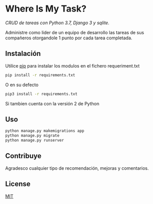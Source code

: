 # Where Is My Task?

*CRUD de tareas con Python 3.7, Django 3 y sqlite.*

Administre como lider de un equipo de desarrollo las tareas de sus compañeros
otorgandole 1 punto por cada tarea completada.


## Instalación

Utilice [pip](https://pip.pypa.io/en/stable/) para instalar los modulos en el fichero requeriment.txt

```bash
pip install -r requirements.txt
```
O en su defecto
```bash
pip3 install -r requirements.txt
```
Si tambien cuenta con la versión 2 de Python

## Uso
```bash
python manage.py makemigrations app
python manage.py migrate
python manage.py runserver
```

## Contribuye
Agradesco cualquier tipo de recomendación, mejoras y comentarios.

## License
[MIT](https://choosealicense.com/licenses/mit/)
